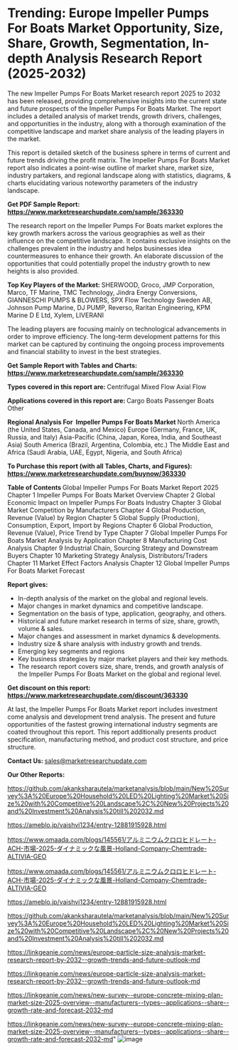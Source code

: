 # Trending: Europe Impeller Pumps For Boats Market Opportunity, Size, Share, Growth, Segmentation, In-depth Analysis Research Report (2025-2032)

The new Impeller Pumps For Boats Market research report 2025 to 2032 has been released, providing comprehensive insights into the current state and future prospects of the Impeller Pumps For Boats Market. The report includes a detailed analysis of market trends, growth drivers, challenges, and opportunities in the industry, along with a thorough examination of the competitive landscape and market share analysis of the leading players in the market.

This report is detailed sketch of the business sphere in terms of current and future trends driving the profit matrix. The Impeller Pumps For Boats Market report also indicates a point-wise outline of market share, market size, industry partakers, and regional landscape along with statistics, diagrams, &amp; charts elucidating various noteworthy parameters of the industry landscape.

<strong><b>Get PDF Sample Report: <a href=https://www.marketresearchupdate.com/sample/363330>https://www.marketresearchupdate.com/sample/363330</a></b></strong>

The research report on the Impeller Pumps For Boats market explores the key growth markers across the various geographies as well as their influence on the competitive landscape. It contains exclusive insights on the challenges prevalent in the industry and helps businesses idea countermeasures to enhance their growth. An elaborate discussion of the opportunities that could potentially propel the industry growth to new heights is also provided.

<strong><b>Top Key Players of the Market:
</b></strong>SHERWOOD, Groco, JMP Corporation, Marco, TF Marine, TMC Technology, Jindra Energy Conversions, GIANNESCHI PUMPS & BLOWERS, SPX Flow Technology Sweden AB, Johnson Pump Marine, DJ PUMP, Reverso, Raritan Engineering, KPM Marine D E Ltd, Xylem, LIVERANI<strong><b>
</b></strong>

The leading players are focusing mainly on technological advancements in order to improve efficiency. The long-term development patterns for this market can be captured by continuing the ongoing process improvements and financial stability to invest in the best strategies.

<strong><b>Get Sample Report with Tables and Charts: <a href=https://www.marketresearchupdate.com/sample/363330>https://www.marketresearchupdate.com/sample/363330</a></b></strong>

<strong><b>Types covered in this report are:
</b></strong>Centrifugal
Mixed Flow
Axial Flow<strong><b>
</b></strong>

<strong><b>Applications covered in this report are:
</b></strong>Cargo Boats
Passenger Boats
Other<strong><b>
</b></strong>

<strong><b>Regional Analysis For  Impeller Pumps For Boats Market</b></strong><strong><b>
</b></strong>North America (the United States, Canada, and Mexico)
Europe (Germany, France, UK, Russia, and Italy)
Asia-Pacific (China, Japan, Korea, India, and Southeast Asia)
South America (Brazil, Argentina, Colombia, etc.)
The Middle East and Africa (Saudi Arabia, UAE, Egypt, Nigeria, and South Africa)

<strong><b>To Purchase this report (with all Tables, Charts, and Figures): <a href=https://www.marketresearchupdate.com/buynow/363330>https://www.marketresearchupdate.com/buynow/363330</a></b></strong>

<strong><b>Table of Contents</b></strong><strong><b>
</b></strong>Global Impeller Pumps For Boats Market Report 2025
Chapter 1 Impeller Pumps For Boats Market Overview
Chapter 2 Global Economic Impact on Impeller Pumps For Boats Industry
Chapter 3 Global Market Competition by Manufacturers
Chapter 4 Global Production, Revenue (Value) by Region
Chapter 5 Global Supply (Production), Consumption, Export, Import by Regions
Chapter 6 Global Production, Revenue (Value), Price Trend by Type
Chapter 7 Global Impeller Pumps For Boats Market Analysis by Application
Chapter 8 Manufacturing Cost Analysis
Chapter 9 Industrial Chain, Sourcing Strategy and Downstream Buyers
Chapter 10 Marketing Strategy Analysis, Distributors/Traders
Chapter 11 Market Effect Factors Analysis
Chapter 12 Global Impeller Pumps For Boats Market Forecast

<strong><b>Report gives:</b></strong>

- In-depth analysis of the market on the global and regional levels.
- Major changes in market dynamics and competitive landscape.
- Segmentation on the basis of type, application, geography, and others.
- Historical and future market research in terms of size, share, growth, volume &amp; sales.
- Major changes and assessment in market dynamics &amp; developments.
- Industry size &amp; share analysis with industry growth and trends.
- Emerging key segments and regions
- Key business strategies by major market players and their key methods.
- The research report covers size, share, trends, and growth analysis of the Impeller Pumps For Boats Market on the global and regional level.

<strong><b>Get discount on this report: <a href=https://www.marketresearchupdate.com/discount/363330>https://www.marketresearchupdate.com/discount/363330</a></b></strong>

At last, the Impeller Pumps For Boats Market report includes investment come analysis and development trend analysis. The present and future opportunities of the fastest growing international industry segments are coated throughout this report. This report additionally presents product specification, manufacturing method, and product cost structure, and price structure.

<strong><b>Contact Us:
</b></strong>sales@marketresearchupdate.com

<strong>Our Other Reports:</strong>

<a href=https://github.com/akanksharautela/marketanalysis/blob/main/New%20Survey%3A%20Europe%20Household%20LED%20Lighting%20Market%20Size%20with%20Competitive%20Landscape%2C%20New%20Projects%20and%20Investment%20Analysis%20till%202032.md>https://github.com/akanksharautela/marketanalysis/blob/main/New%20Survey%3A%20Europe%20Household%20LED%20Lighting%20Market%20Size%20with%20Competitive%20Landscape%2C%20New%20Projects%20and%20Investment%20Analysis%20till%202032.md</a>

<a href=https://ameblo.jp/vaishvi1234/entry-12881915928.html>https://ameblo.jp/vaishvi1234/entry-12881915928.html</a>

<a href=https://www.omaada.com/blogs/145561/アルミニウムクロロヒドレート-ACH-市場-2025-ダイナミックな風景-Holland-Company-Chemtrade-ALTIVIA-GEO>https://www.omaada.com/blogs/145561/アルミニウムクロロヒドレート-ACH-市場-2025-ダイナミックな風景-Holland-Company-Chemtrade-ALTIVIA-GEO</a>

<a href=https://www.omaada.com/blogs/145561/アルミニウムクロロヒドレート-ACH-市場-2025-ダイナミックな風景-Holland-Company-Chemtrade-ALTIVIA-GEO>https://www.omaada.com/blogs/145561/アルミニウムクロロヒドレート-ACH-市場-2025-ダイナミックな風景-Holland-Company-Chemtrade-ALTIVIA-GEO</a>

<a href=https://ameblo.jp/vaishvi1234/entry-12881915928.html>https://ameblo.jp/vaishvi1234/entry-12881915928.html</a>

<a href=https://github.com/akanksharautela/marketanalysis/blob/main/New%20Survey%3A%20Europe%20Household%20LED%20Lighting%20Market%20Size%20with%20Competitive%20Landscape%2C%20New%20Projects%20and%20Investment%20Analysis%20till%202032.md>https://github.com/akanksharautela/marketanalysis/blob/main/New%20Survey%3A%20Europe%20Household%20LED%20Lighting%20Market%20Size%20with%20Competitive%20Landscape%2C%20New%20Projects%20and%20Investment%20Analysis%20till%202032.md</a>

<a href=https://linkgeanie.com/news/europe-particle-size-analysis-market-research-report-by-2032--growth-trends-and-future-outlook-md>https://linkgeanie.com/news/europe-particle-size-analysis-market-research-report-by-2032--growth-trends-and-future-outlook-md</a>

<a href=https://linkgeanie.com/news/europe-particle-size-analysis-market-research-report-by-2032--growth-trends-and-future-outlook-md>https://linkgeanie.com/news/europe-particle-size-analysis-market-research-report-by-2032--growth-trends-and-future-outlook-md</a>

<a href=https://linkgeanie.com/news/new-survey--europe-concrete-mixing-plan-market-size-2025-overview--manufacturers--types--applications--share--growth-rate-and-forecast-2032-md>https://linkgeanie.com/news/new-survey--europe-concrete-mixing-plan-market-size-2025-overview--manufacturers--types--applications--share--growth-rate-and-forecast-2032-md</a>

<a href=https://linkgeanie.com/news/new-survey--europe-concrete-mixing-plan-market-size-2025-overview--manufacturers--types--applications--share--growth-rate-and-forecast-2032-md>https://linkgeanie.com/news/new-survey--europe-concrete-mixing-plan-market-size-2025-overview--manufacturers--types--applications--share--growth-rate-and-forecast-2032-md</a>"
![image](https://github.com/user-attachments/assets/24069f3c-bd09-4a8d-9f6f-5c171eb76d7b)
